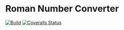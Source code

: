 # Roman Number Converter
[![Build](https://github.com/sass0lino/prova/actions/workflows/build.yml/badge.svg)](https://github.com/sass0lino/prova/actions/workflows/build.yml)
[![Coveralls Status](https://coveralls.io/repos/github/sass0lino/prova/badge.svg?branch=main)](https://coveralls.io/github/sass0lino/prova?branch=main&kill_cache=1)
